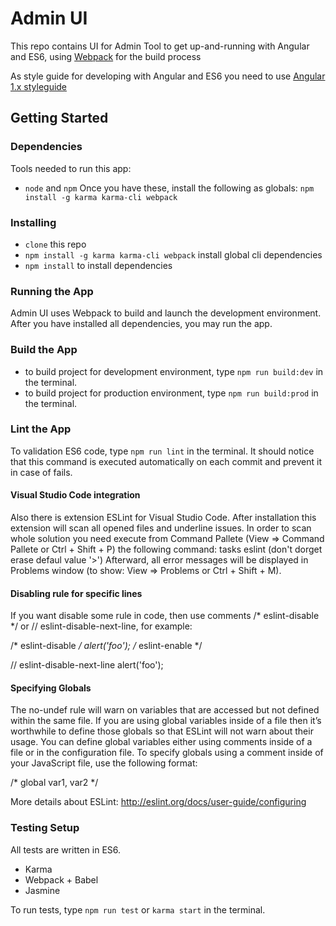 # Admin UI

This repo contains UI for Admin Tool to get up-and-running with Angular and ES6, using [Webpack](http://webpack.github.io/) for the build process

As style guide for developing with Angular and ES6 you need to use [Angular 1.x styleguide](https://github.com/toddmotto/angular-styleguide/blob/master/README.md)

## Getting Started
### Dependencies
Tools needed to run this app:
* `node` and `npm`
Once you have these, install the following as globals:
`npm install -g karma karma-cli webpack`

### Installing
* `clone` this repo
* `npm install -g karma karma-cli webpack` install global cli dependencies
* `npm install` to install dependencies

### Running the App
Admin UI uses Webpack to build and launch the development environment. After you have installed all dependencies, you may run the app.

### Build the App

* to build project for development environment, type `npm run build:dev` in the terminal.
* to build project for production environment, type `npm run build:prod` in the terminal.

### Lint the App

To validation ES6 code, type `npm run lint` in the terminal. It should notice that this command is executed automatically on each commit and prevent it in case of fails. 

#### Visual Studio Code integration

Also there is extension ESLint for Visual Studio Code. After installation this extension will scan all opened files and underline issues. 
In order to scan whole solution you need execute from Command Pallete (View => Command Pallete or Ctrl + Shift + P) the following command: tasks eslint (don't dorget erase defaul value '>')
Afterward, all error messages will be displayed in Problems window (to show: View => Problems or Ctrl + Shift + M).

#### Disabling rule for specific lines

If you want disable some rule in code, then use comments /* eslint-disable */ or // eslint-disable-next-line, for example:

/* eslint-disable */
alert('foo');
/* eslint-enable */

// eslint-disable-next-line
alert('foo');

#### Specifying Globals

The no-undef rule will warn on variables that are accessed but not defined within the same file. If you are using global variables inside of a file then it’s worthwhile to define those globals so that ESLint will not warn about their usage. You can define global variables either using comments inside of a file or in the configuration file.
To specify globals using a comment inside of your JavaScript file, use the following format:

/* global var1, var2 */

More details about ESLint: http://eslint.org/docs/user-guide/configuring

### Testing Setup
All tests are written in ES6.
* Karma
* Webpack + Babel
* Jasmine

To run tests, type `npm run test` or `karma start` in the terminal.


